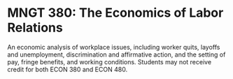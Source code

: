 # MNGT 380: The Economics of Labor Relations

An economic analysis of workplace issues, including worker quits, layoffs and unemployment, discrimination and affirmative action, and the setting of pay, fringe benefits, and working conditions. Students may not receive credit for both ECON 380 and ECON 480.